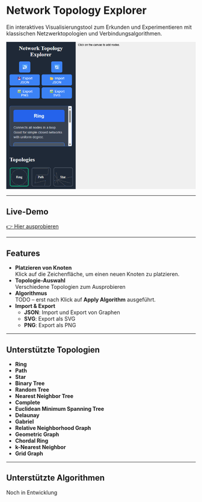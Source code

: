 # Network Topology Explorer

Ein interaktives Visualisierungstool zum Erkunden und Experimentieren mit klassischen Netzwerktopologien und Verbindungsalgorithmen.

<p align="center">
  <img src="icons/screenshot.png" alt="Screenshot" width="600">
</p>

---

## Live-Demo

[👉 Hier ausprobieren](https://andwald.github.io/network-topology-explorer/)

---

## Features

- **Platzieren von Knoten**  
  Klick auf die Zeichenfläche, um einen neuen Knoten zu platzieren.
- **Topologie-Auswahl**  
  Verschiedene Topologien zum Ausprobieren
- **Algorithmus**  
  TODO – erst nach Klick auf **Apply Algorithm** ausgeführt.
- **Import & Export**  
  - **JSON**: Import und Export von Graphen
  - **SVG**: Export als SVG
  - **PNG**: Export als PNG

---
## Unterstützte Topologien

- **Ring**  
- **Path**
- **Star**  
- **Binary Tree** 
- **Random Tree**  
- **Nearest Neighbor Tree**  
- **Complete**  
- **Euclidean Minimum Spanning Tree**  
- **Delaunay**  
- **Gabriel**  
- **Relative Neighborhood Graph**  
- **Geometric Graph**  
- **Chordal Ring**  
- **k-Nearest Neighbor**
- **Grid Graph**

---

## Unterstützte Algorithmen

Noch in Entwicklung 

